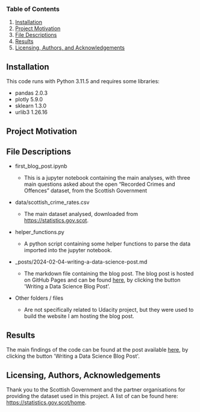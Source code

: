 
### Table of Contents

1. [Installation](#installation)
2. [Project Motivation](#motivation)
3. [File Descriptions](#files)
4. [Results](#results)
5. [Licensing, Authors, and Acknowledgements](#licensing)

## Installation <a name="installation"></a>

This code runs with Python 3.11.5 and requires some libraries:
- pandas              2.0.3
- plotly              5.9.0
- sklearn             1.3.0
- urlib3              1.26.16


## Project Motivation<a name="motivation"></a>



## File Descriptions <a name="files"></a>

- first_blog_post.ipynb
    * This is a jupyter notebook containing the main analyses, with three main questions asked about the open “Recorded Crimes and Offences” dataset, from the Scottish Government

- data/scottish_crime_rates.csv
    * The main dataset analysed, downloaded from https://statistics.gov.scot.

- helper_functions.py
    * A python script containing some helper functions to parse the data imported into the jupyter notebook.

- _posts/2024-02-04-writing-a-data-science-post.md
    * The markdown file containing the blog post. The blog post is hosted on GitHub Pages and can be found [here](https://martanabais.github.io/udacity_data_science_nanodegree/), by clicking the button 'Writing a Data Science Blog Post'.

- Other folders / files
    * Are not specifically related to Udacity project, but they were used to build the website I am hosting the blog post.


## Results<a name="results"></a>

The main findings of the code can be found at the post available [here](https://martanabais.github.io/udacity_data_science_nanodegree/), by clicking the button 'Writing a Data Science Blog Post'.

## Licensing, Authors, Acknowledgements<a name="licensing"></a>
Thank you to the Scottish Government and the partner organisations for providing the dataset used in this project. A list of can be found here: https://statistics.gov.scot/home.

